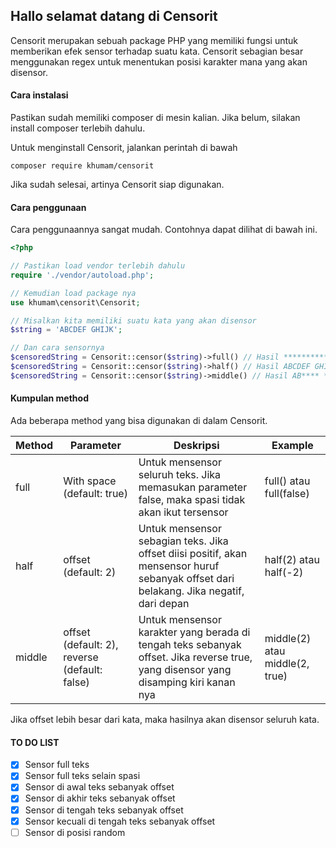 ## Hallo selamat datang di Censorit
Censorit merupakan sebuah package PHP yang memiliki fungsi untuk memberikan efek sensor terhadap suatu kata. Censorit sebagian besar menggunakan regex untuk menentukan posisi karakter mana yang akan disensor.

#### Cara instalasi
Pastikan sudah memiliki composer di mesin kalian. Jika belum, silakan install composer terlebih dahulu.

Untuk menginstall Censorit, jalankan perintah di bawah

```
composer require khumam/censorit
```

Jika sudah selesai, artinya Censorit siap digunakan.

#### Cara penggunaan
Cara penggunaannya sangat mudah. Contohnya dapat dilihat di bawah ini.

```php
<?php

// Pastikan load vendor terlebih dahulu
require './vendor/autoload.php';

// Kemudian load package nya
use khumam\censorit\Censorit;

// Misalkan kita memiliki suatu kata yang akan disensor
$string = 'ABCDEF GHIJK';

// Dan cara sensornya
$censoredString = Censorit::censor($string)->full() // Hasil ***********
$censoredString = Censorit::censor($string)->half() // Hasil ABCDEF GHI**
$censoredString = Censorit::censor($string)->middle() // Hasil AB**** ***JK
```

#### Kumpulan method
Ada beberapa method yang bisa digunakan di dalam Censorit.

|Method|Parameter|Deskripsi|Example|
|---|---|---|---|
|full|With space (default: true)|Untuk mensensor seluruh teks. Jika memasukan parameter false, maka spasi tidak akan ikut tersensor|full() atau full(false)|
|half|offset (default: 2)|Untuk mensensor sebagian teks. Jika offset diisi positif, akan mensensor huruf sebanyak offset dari belakang. Jika negatif, dari depan|half(2) atau half(-2)|
|middle|offset (default: 2), reverse (default: false)|Untuk mensensor karakter yang berada di tengah teks sebanyak offset. Jika reverse true, yang disensor yang disamping kiri kanan nya|middle(2) atau middle(2, true)|

Jika offset lebih besar dari kata, maka hasilnya akan disensor seluruh kata.

#### TO DO LIST
- [X] Sensor full teks
- [X] Sensor full teks selain spasi
- [X] Sensor di awal teks sebanyak offset
- [X] Sensor di akhir teks sebanyak offset
- [X] Sensor di tengah teks sebanyak offset
- [X] Sensor kecuali di tengah teks sebanyak offset
- [ ] Sensor di posisi random 
